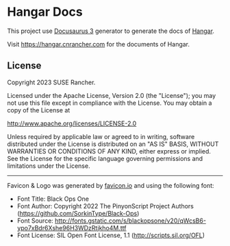 Hangar Docs
===========

This project use [Docusaurus 3](https://docusaurus.io/) generator to generate the docs of [Hangar](https://github.com/cnrancher/hangar).

Visit <https://hangar.cnrancher.com> for the documents of Hangar.

License
-------

Copyright 2023 SUSE Rancher.

Licensed under the Apache License, Version 2.0 (the "License");
you may not use this file except in compliance with the License.
You may obtain a copy of the License at

http://www.apache.org/licenses/LICENSE-2.0

Unless required by applicable law or agreed to in writing, software
distributed under the License is distributed on an "AS IS" BASIS,
WITHOUT WARRANTIES OR CONDITIONS OF ANY KIND, either express or implied.
See the License for the specific language governing permissions and
limitations under the License.

----

Favicon & Logo was generated by [favicon.io](https://favicon.io) and using the following font:

- Font Title: Black Ops One
- Font Author: Copyright 2022 The PinyonScript Project Authors (https://github.com/SorkinType/Black-Ops)
- Font Source: http://fonts.gstatic.com/s/blackopsone/v20/qWcsB6-ypo7xBdr6Xshe96H3WDzRtjkho4M.ttf
- Font License: SIL Open Font License, 1.1 (http://scripts.sil.org/OFL)

